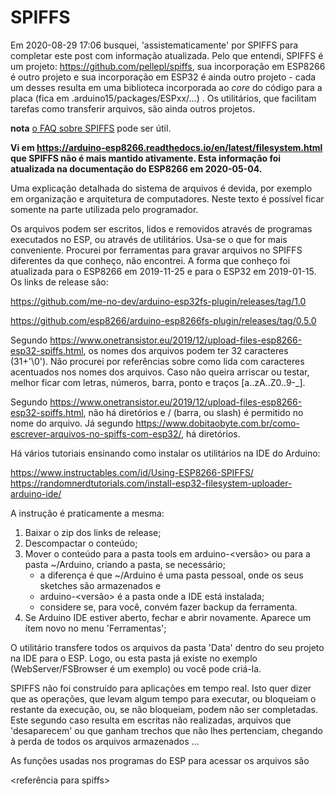 # SPIFFS

Em 2020-08-29 17:06 busquei, 'assistematicamente' por SPIFFS para completar este post com informação atualizada. Pelo que entendi, SPIFFS é um projeto: <https://github.com/pellepl/spiffs>, sua incorporação em ESP8266 é outro projeto e sua incorporação em ESP32 é ainda outro projeto - cada um desses resulta em uma biblioteca incorporada ao *core* do código para a placa (fica em .arduino15/packages/ESPxx/...) . Os utilitários, que facilitam tarefas como transferir arquivos, são ainda outros projetos.

**nota** [o FAQ sobre SPIFFS](https://github.com/pellepl/spiffs/wiki/FAQ#how-long-will-my-spi-flash-live) pode ser útil.

**Vi em <https://arduino-esp8266.readthedocs.io/en/latest/filesystem.html> que SPIFFS não é mais mantido ativamente. Esta informação foi atualizada na documentação do ESP8266 em 2020-05-04.**

Uma explicação detalhada do sistema de arquivos é devida, por exemplo em organização e arquitetura de computadores. Neste texto é possível ficar somente na parte utilizada pelo programador.

Os arquivos podem ser escritos, lidos e removidos através de programas executados no ESP, ou através de utilitários. Usa-se o que for mais conveniente. Procurei por ferramentas para gravar arquivos no SPIFFS diferentes da que conheço, não encontrei. A forma que conheço foi atualizada para o ESP8266 em 2019-11-25 e para o ESP32 em 2019-01-15. Os links de release são:

<https://github.com/me-no-dev/arduino-esp32fs-plugin/releases/tag/1.0>

<https://github.com/esp8266/arduino-esp8266fs-plugin/releases/tag/0.5.0>

Segundo <https://www.onetransistor.eu/2019/12/upload-files-esp8266-esp32-spiffs.html>, os nomes dos arquivos podem ter 32 caracteres (31+'\0'). Não procurei por referências sobre como lida com caracteres acentuados nos nomes dos arquivos. Caso não queira arriscar ou testar, melhor ficar com letras, números, barra, ponto e traços [a..zA..Z0..9-_].

Segundo <https://www.onetransistor.eu/2019/12/upload-files-esp8266-esp32-spiffs.html>, não há diretórios e / (barra, ou slash) é permitido no nome do arquivo. Já segundo <https://www.dobitaobyte.com.br/como-escrever-arquivos-no-spiffs-com-esp32/>, há diretórios.

Há vários tutoriais ensinando como instalar os utilitários na IDE do Arduino:

<https://www.instructables.com/id/Using-ESP8266-SPIFFS/>
<https://randomnerdtutorials.com/install-esp32-filesystem-uploader-arduino-ide/>

A instrução é praticamente a mesma:

1. Baixar o zip dos links de release;
2. Descompactar o conteúdo;
3. Mover o conteúdo para a pasta tools em arduino-<versão> ou para a pasta ~/Arduino, criando a pasta, se necessário;
    - a diferença é que ~/Arduino é uma pasta pessoal, onde os seus sketches são armazenados e
    - arduino-<versão> é a pasta onde a IDE está instalada;
    - considere se, para você, convém fazer backup da ferramenta.    
4. Se Arduino IDE estiver aberto, fechar e abrir novamente. Aparece um ítem novo no menu 'Ferramentas';

O utilitário transfere todos os arquivos da pasta 'Data' dentro do seu projeto na IDE para o ESP. Logo, ou esta pasta já existe no exemplo (WebServer/FSBrowser é um exemplo) ou você pode criá-la.


SPIFFS não foi construído para aplicações em tempo real. Isto quer dizer que as operações, que levam algum tempo para executar, ou bloqueiam o restante da execução, ou, se não bloqueiam, podem não ser completadas. Este segundo caso resulta em escritas não realizadas, arquivos que 'desaparecem' ou que ganham trechos que não lhes pertenciam, chegando à perda de todos os arquivos armazenados ...

As funções usadas nos programas do ESP para acessar os arquivos são 

<referência para spiffs>


